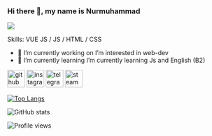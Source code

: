 ### Hi there 👋, my name is Nurmuhammad
![](https://arturssmirnovs.github.io/github-profile-readme-generator/images/banner.png)


Skills: VUE JS / JS / HTML / CSS

- 🔭 I’m currently working on  I’m interested in web-dev 
- 🌱 I’m currently learning  I’m currently learning Js and English (B2) 


[<img src='https://cdn.jsdelivr.net/npm/simple-icons@3.0.1/icons/github.svg' alt='github' height='40'>](https://github.com/Nurmuhammad02)  [<img src='https://cdn.jsdelivr.net/npm/simple-icons@3.0.1/icons/instagram.svg' alt='instagram' height='40'>](https://www.instagram.com/@nurmuhammad_r/)  [<img src='https://cdn.jsdelivr.net/npm/simple-icons@3.0.1/icons/telegram.svg' alt='telegram' height='40'>](https://t.me/nurmuhammad_r)  [<img src='https://cdn.jsdelivr.net/npm/simple-icons@3.0.1/icons/steam.svg' alt='steam' height='40'>](https://steamcommunity.com/id/lastiddas/)  

[![Top Langs](https://github-readme-stats.vercel.app/api/top-langs/?username=Nurmuhammad02)](https://github.com/anuraghazra/github-readme-stats)

![GitHub stats](https://github-readme-stats.vercel.app/api?username=Nurmuhammad02&show_icons=true)  

![Profile views](https://gpvc.arturio.dev/Nurmuhammad02)  
